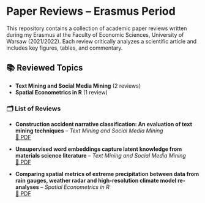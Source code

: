 # Paper Reviews – Erasmus Period

This repository contains a collection of academic paper reviews written during my Erasmus at the Faculty of Economic Sciences, University of Warsaw (2021/2022). Each review critically analyzes a scientific article and includes key figures, tables, and commentary.

## 📚 Reviewed Topics

- **Text Mining and Social Media Mining** (2 reviews)
- **Spatial Econometrics in R** (1 review)

### 🗂 List of Reviews

- **Construction accident narrative classification: An evaluation of text mining techniques** – *Text Mining and Social Media Mining*  
  [📄 PDF](text-mining-and-social-media-mining/review-1/final_review_1.pdf)

- **Unsupervised word embeddings capture latent knowledge from materials science literature** – *Text Mining and Social Media Mining*  
  [📄 PDF](text-mining-and-social-media-mining/review-2/final_review_2.pdf)

- **Comparing spatial metrics of extreme precipitation between data from rain gauges, weather radar and high-resolution climate model re-analyses** – *Spatial Econometrics in R*  
  [📄 PDF](spatial-econometrics/final_review.pdf)

<!--
## 📄 Notes

All documents are written in PDF format and include explanatory charts and visual aids. No source code is provided, as the focus was on theoretical understanding and critique.
-->
